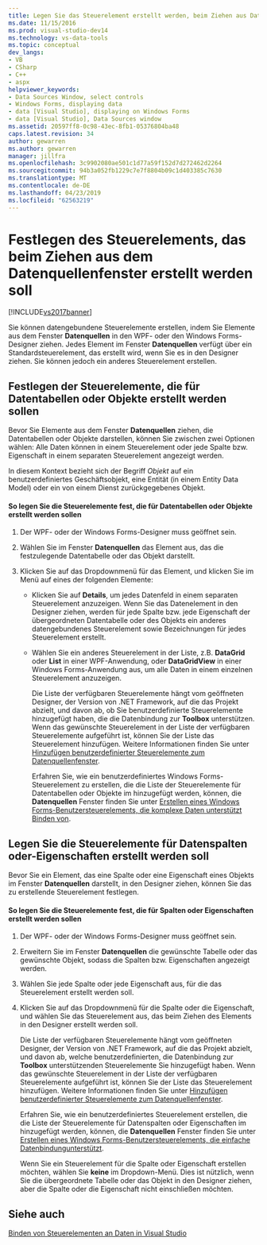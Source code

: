 ```yaml
---
title: Legen Sie das Steuerelement erstellt werden, beim Ziehen aus Datenquellenfenster | Microsoft-Dokumentation
ms.date: 11/15/2016
ms.prod: visual-studio-dev14
ms.technology: vs-data-tools
ms.topic: conceptual
dev_langs:
- VB
- CSharp
- C++
- aspx
helpviewer_keywords:
- Data Sources Window, select controls
- Windows Forms, displaying data
- data [Visual Studio], displaying on Windows Forms
- data [Visual Studio], Data Sources window
ms.assetid: 20597ff8-0c98-43ec-8fb1-05376804ba48
caps.latest.revision: 34
author: gewarren
ms.author: gewarren
manager: jillfra
ms.openlocfilehash: 3c9902080ae501c1d77a59f152d7d272462d2264
ms.sourcegitcommit: 94b3a052fb1229c7e7f8804b09c1d403385c7630
ms.translationtype: MT
ms.contentlocale: de-DE
ms.lasthandoff: 04/23/2019
ms.locfileid: "62563219"
---
```

# <a name="set-the-control-to-be-created-when-dragging-from-the-data-sources-window"></a>Festlegen des Steuerelements, das beim Ziehen aus dem Datenquellenfenster erstellt werden soll
[!INCLUDE[vs2017banner](../includes/vs2017banner.md)]

Sie können datengebundene Steuerelemente erstellen, indem Sie Elemente aus dem Fenster **Datenquellen** in den WPF- oder den Windows Forms-Designer ziehen. Jedes Element im Fenster **Datenquellen** verfügt über ein Standardsteuerelement, das erstellt wird, wenn Sie es in den Designer ziehen. Sie können jedoch ein anderes Steuerelement erstellen.  
  
## <a name="set-the-controls-to-be-created-for-data-tables-or-objects"></a>Festlegen der Steuerelemente, die für Datentabellen oder Objekte erstellt werden sollen  
 Bevor Sie Elemente aus dem Fenster **Datenquellen** ziehen, die Datentabellen oder Objekte darstellen, können Sie zwischen zwei Optionen wählen: Alle Daten können in einem Steuerelement oder jede Spalte bzw. Eigenschaft in einem separaten Steuerelement angezeigt werden.  
  
 In diesem Kontext bezieht sich der Begriff *Objekt* auf ein benutzerdefiniertes Geschäftsobjekt, eine Entität (in einem Entity Data Model) oder ein von einem Dienst zurückgegebenes Objekt.  
  
#### <a name="to-set-the-controls-to-be-created-for-data-tables-or-objects"></a>So legen Sie die Steuerelemente fest, die für Datentabellen oder Objekte erstellt werden sollen  
  
1. Der WPF- oder der Windows Forms-Designer muss geöffnet sein.  
  
2. Wählen Sie im Fenster **Datenquellen** das Element aus, das die festzulegende Datentabelle oder das Objekt darstellt.  
  
3. Klicken Sie auf das Dropdownmenü für das Element, und klicken Sie im Menü auf eines der folgenden Elemente:  
  
   - Klicken Sie auf **Details**, um jedes Datenfeld in einem separaten Steuerelement anzuzeigen. Wenn Sie das Datenelement in den Designer ziehen, werden für jede Spalte bzw. jede Eigenschaft der übergeordneten Datentabelle oder des Objekts ein anderes datengebundenes Steuerelement sowie Bezeichnungen für jedes Steuerelement erstellt.  
  
   - Wählen Sie ein anderes Steuerelement in der Liste, z.B. **DataGrid** oder **List** in einer WPF-Anwendung, oder **DataGridView** in einer Windows Forms-Anwendung aus, um alle Daten in einem einzelnen Steuerelement anzuzeigen.  
  
     Die Liste der verfügbaren Steuerelemente hängt vom geöffneten Designer, der Version von .NET Framework, auf die das Projekt abzielt, und davon ab, ob Sie benutzerdefinierte Steuerelemente hinzugefügt haben, die die Datenbindung zur **Toolbox** unterstützen. Wenn das gewünschte Steuerelement in der Liste der verfügbaren Steuerelemente aufgeführt ist, können Sie der Liste das Steuerelement hinzufügen. Weitere Informationen finden Sie unter [Hinzufügen benutzerdefinierter Steuerelemente zum Datenquellenfenster](../data-tools/add-custom-controls-to-the-data-sources-window.md).  
  
     Erfahren Sie, wie ein benutzerdefiniertes Windows Forms-Steuerelement zu erstellen, die die Liste der Steuerelemente für Datentabellen oder Objekte im hinzugefügt werden, können, die **Datenquellen** Fenster finden Sie unter [Erstellen eines Windows Forms-Benutzersteuerelements, die komplexe Daten unterstützt Binden von](../data-tools/create-a-windows-forms-user-control-that-supports-complex-data-binding.md).  
  
## <a name="set-the-controls-to-be-created-for-data-columns-or-properties"></a>Legen Sie die Steuerelemente für Datenspalten oder-Eigenschaften erstellt werden soll  
 Bevor Sie ein Element, das eine Spalte oder eine Eigenschaft eines Objekts im Fenster **Datenquellen** darstellt, in den Designer ziehen, können Sie das zu erstellende Steuerelement festlegen.  
  
#### <a name="to-set-the-controls-to-be-created-for-columns-or-properties"></a>So legen Sie die Steuerelemente fest, die für Spalten oder Eigenschaften erstellt werden sollen  
  
1. Der WPF- oder der Windows Forms-Designer muss geöffnet sein.  
  
2. Erweitern Sie im Fenster **Datenquellen** die gewünschte Tabelle oder das gewünschte Objekt, sodass die Spalten bzw. Eigenschaften angezeigt werden.  
  
3. Wählen Sie jede Spalte oder jede Eigenschaft aus, für die das Steuerelement erstellt werden soll.  
  
4. Klicken Sie auf das Dropdownmenü für die Spalte oder die Eigenschaft, und wählen Sie das Steuerelement aus, das beim Ziehen des Elements in den Designer erstellt werden soll.  
  
     Die Liste der verfügbaren Steuerelemente hängt vom geöffneten Designer, der Version von .NET Framework, auf die das Projekt abzielt, und davon ab, welche benutzerdefinierten, die Datenbindung zur **Toolbox** unterstützenden Steuerelemente Sie hinzugefügt haben. Wenn das gewünschte Steuerelement in der Liste der verfügbaren Steuerelemente aufgeführt ist, können Sie der Liste das Steuerelement hinzufügen. Weitere Informationen finden Sie unter [Hinzufügen benutzerdefinierter Steuerelemente zum Datenquellenfenster](../data-tools/add-custom-controls-to-the-data-sources-window.md).  
  
     Erfahren Sie, wie ein benutzerdefiniertes Steuerelement erstellen, die die Liste der Steuerelemente für Datenspalten oder Eigenschaften im hinzugefügt werden, können, die **Datenquellen** Fenster finden Sie unter [Erstellen eines Windows Forms-Benutzersteuerelements, die einfache Datenbindungunterstützt](../data-tools/create-a-windows-forms-user-control-that-supports-simple-data-binding.md).  
  
     Wenn Sie ein Steuerelement für die Spalte oder Eigenschaft erstellen möchten, wählen Sie **keine** im Dropdown-Menü. Dies ist nützlich, wenn Sie die übergeordnete Tabelle oder das Objekt in den Designer ziehen, aber die Spalte oder die Eigenschaft nicht einschließen möchten.  
  
## <a name="see-also"></a>Siehe auch  
 [Binden von Steuerelementen an Daten in Visual Studio](../data-tools/bind-controls-to-data-in-visual-studio.md)
